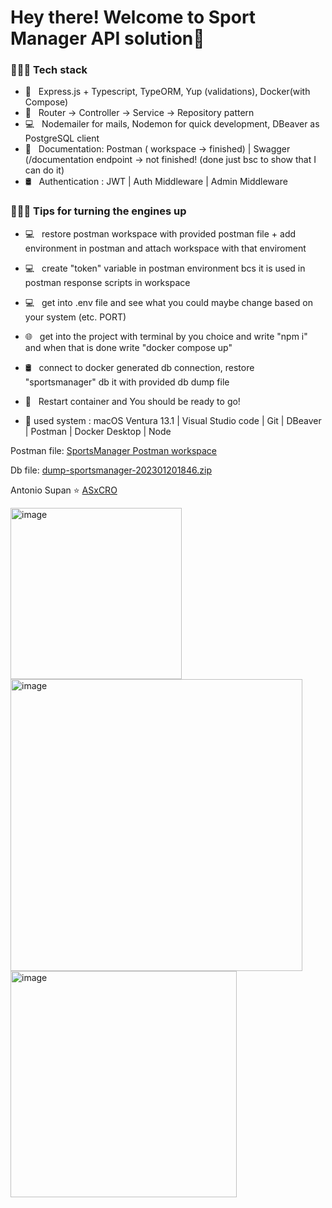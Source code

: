 <h1> Hey there! Welcome to Sport Manager API solution👋 </h1>

<h3> 👨🏻‍💻 Tech stack</h3>

- 🔭 &nbsp; Express.js + Typescript, TypeORM, Yup (validations), Docker(with Compose)
- 🔧 &nbsp; Router -> Controller -> Service -> Repository pattern
- 💻 &nbsp; Nodemailer for mails, Nodemon for quick development, DBeaver as PostgreSQL client
- 💼 &nbsp; Documentation: Postman ( workspace -> finished) | Swagger (/documentation endpoint -> not finished! (done just bsc to show that I can do it) 
- 🛢 &nbsp; Authentication : JWT | Auth Middleware | Admin Middleware



<h3> 👨🏻‍💻 Tips for turning the engines up</h3>

- 💻 &nbsp; restore postman workspace with provided postman file  + add environment in postman and attach workspace with that enviroment
- 💻 &nbsp; create "token" variable in postman environment bcs it is used in postman response scripts in workspace
- 💻 &nbsp; get into .env file and see what you could maybe change based on your system (etc. PORT)
- 🌐 &nbsp; get into the project with terminal by you choice and write "npm i" and when that is done write "docker compose up"
- 🛢 &nbsp; connect to docker generated db connection, restore "sportsmanager" db it with provided db dump file
- 🔧 &nbsp; Restart container and You should be ready to go!


- 🔧 used system : macOS Ventura 13.1 | Visual Studio code  | Git | DBeaver | Postman | Docker Desktop | Node

 Postman file: 
[SportsManager Postman workspace](https://api.postman.com/collections/13598506-1ae2fdaf-3eb0-46f9-a4ac-7b2132705eaf?access_key=PMAT-01GQ84TE925W9H7N0ED3YZ0AQ0)
  
  Db file: 
  [dump-sportsmanager-202301201846.zip](https://github.com/ASxCRO/SportsManager/files/10468815/dump-sportsmanager-202301201846.zip)
  
Antonio Supan
⭐️ [ASxCRO](https://github.com/asxcro)

<img width="274" alt="image" src="https://user-images.githubusercontent.com/36239244/214150883-22487fb5-d1ab-4294-b086-79f1fd2e412b.png">

<img width="467" alt="image" src="https://user-images.githubusercontent.com/36239244/213768935-4a4689dc-136b-4b5a-8d5f-91e59152e1e5.png">
<img width="362" alt="image" src="https://user-images.githubusercontent.com/36239244/214150931-54bad440-e941-4524-8a13-98c453e019ea.png">


